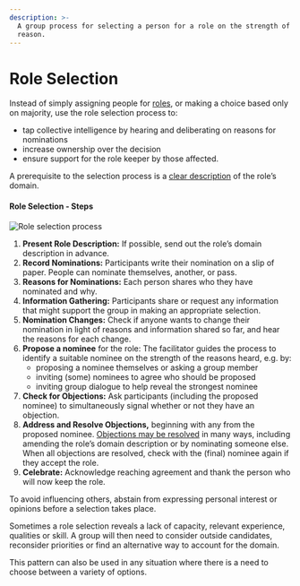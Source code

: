 ```yaml
---
description: >-
  A group process for selecting a person for a role on the strength of the
  reason.
---
```


# Role Selection

Instead of simply assigning people for [roles](https://patterns.sociocracy30.org/role.html), or making a choice based only on majority, use the role selection process to:

* tap collective intelligence by hearing and deliberating on reasons for nominations
* increase ownership over the decision
* ensure support for the role keeper by those affected.

A prerequisite to the selection process is a [clear description](https://patterns.sociocracy30.org/clarify-domains.html) of the role’s domain.

#### Role Selection - Steps <a id="role-selection---steps"></a>

![Role selection process](https://patterns.sociocracy30.org/img/agreements/selection.png)

1. **Present Role Description:** If possible, send out the role’s domain description in advance.
2. **Record Nominations:** Participants write their nomination on a slip of paper. People can nominate themselves, another, or pass.
3. **Reasons for Nominations:** Each person shares who they have nominated and why.
4. **Information Gathering:** Participants share or request any information that might support the group in making an appropriate selection.
5. **Nomination Changes:** Check if anyone wants to change their nomination in light of reasons and information shared so far, and hear the reasons for each change.
6. **Propose a nominee** for the role: The facilitator guides the process to identify a suitable nominee on the strength of the reasons heard, e.g. by:
   * proposing a nominee themselves or asking a group member
   * inviting \(some\) nominees to agree who should be proposed
   * inviting group dialogue to help reveal the strongest nominee
7. **Check for Objections:** Ask participants \(including the proposed nominee\) to simultaneously signal whether or not they have an objection.
8. **Address and Resolve Objections,** beginning with any from the proposed nominee. [Objections may be resolved](https://patterns.sociocracy30.org/resolve-objections.html) in many ways, including amending the role’s domain description or by nominating someone else. When all objections are resolved, check with the \(final\) nominee again if they accept the role.
9. **Celebrate:** Acknowledge reaching agreement and thank the person who will now keep the role.

To avoid influencing others, abstain from expressing personal interest or opinions before a selection takes place.

Sometimes a role selection reveals a lack of capacity, relevant experience, qualities or skill. A group will then need to consider outside candidates, reconsider priorities or find an alternative way to account for the domain.

This pattern can also be used in any situation where there is a need to choose between a variety of options.

